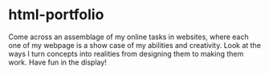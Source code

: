 # html-portfolio
Come across an assemblage of my online tasks in websites, where each one of my webpage is a show case of my abilities and creativity. Look at the ways I turn concepts into realities from designing them to making them work. Have fun in the display!
